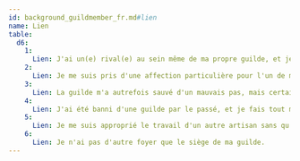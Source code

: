 ```yaml
---
id: background_guildmember_fr.md#lien
name: Lien
table:
  d6:
    1:
      Lien: J'ai un(e) rival(e) au sein même de ma propre guilde, et je suis prêt à tout pour prouver que je vaux mieux.
    2:
      Lien: Je me suis pris d'une affection particulière pour l'un de mes anciens élèves, que je considère comme mon propre fils.
    3:
      Lien: La guilde m'a autrefois sauvé d'un mauvais pas, mais certains de ses membres ont depuis des informations sur moi que je souhaite garder secrètes.
    4:
      Lien: J'ai été banni d'une guilde par le passé, et je fais tout mon possible pour démontrer leur erreur à mes anciens associés.
    5:
      Lien: Je me suis approprié le travail d'un autre artisan sans qu'il le sache, et ce secret me ronge.
    6:
      Lien: Je n'ai pas d'autre foyer que le siège de ma guilde.
---
```



